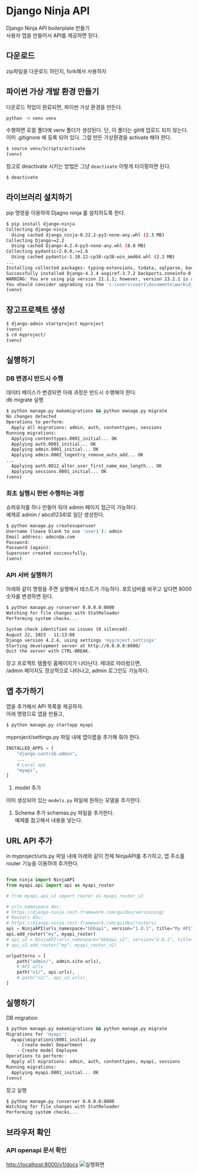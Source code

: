 # Django Ninja API

Django Ninja API boilerplate 만들기  
사용자 앱을 만들어서 API를 제공하면 된다.

## 다운로드

zip파일을 다운로드 하던지, fork해서 사용하자

## 파이썬 가상 개발 환경 만들기

다운로드 작업이 완료되면, 파이썬 가상 환경을 만든다.

```bash
python -m venv venv
```

수행하면 로컬 폴더에 venv 폴더가 생성된다. 단, 이 폴더는 git에 업로드 되지 않는다.  
이미 .gitignore 에 등록 되어 있다.
그럼 만든 가상환경을 activate 해야 한다.

```bash
$ source venv/Scripts/activate
(venv) 
```

참고로 deactivate 시키는 방법은 그냥 `deactivate` 이렇게 타이핑하면 된다.

```bash
$ deactivate
```


## 라이브러리 설치하기

pip 명령을 이용하여 Djagno ninja 를 설치하도록 한다.

```bash
$ pip install django-ninja
Collecting django-ninja
  Using cached django_ninja-0.22.2-py3-none-any.whl (2.3 MB)
Collecting Django>=2.2
  Using cached Django-4.2.4-py3-none-any.whl (8.0 MB)
Collecting pydantic<2.0.0,>=1.6
  Using cached pydantic-1.10.12-cp38-cp38-win_amd64.whl (2.2 MB)
...
Installing collected packages: typing-extensions, tzdata, sqlparse, backports.zoneinfo, asgiref, pydantic, Django, django-ninja
Successfully installed Django-4.2.4 asgiref-3.7.2 backports.zoneinfo-0.2.1 django-ninja-0.22.2 pydantic-1.10.12 sqlparse-0.4.4 typing-extensions-4.7.1 tzdata-2023.3
WARNING: You are using pip version 21.1.1; however, version 23.2.1 is available.
You should consider upgrading via the 'c:\users\user1\documents\work\djangoninjaapi_boilerplate_bjnhur\venv\scripts\python.exe -m pip install --upgrade pip' command.
(venv) 
```

## 장고프로젝트 생성

```bash
$ django-admin startproject myproject
(venv) 
$ cd myproject/
(venv) 
```

## 실행하기

### DB 변경시 반드시 수행

데이터 베이스가 변경되면 아래 과정은 반드시 수행해야 한다.  
db migrate 실행

```bash
$ python manage.py makemigrations && python manage.py migrate
No changes detected
Operations to perform:
  Apply all migrations: admin, auth, contenttypes, sessions
Running migrations:
  Applying contenttypes.0001_initial... OK
  Applying auth.0001_initial... OK
  Applying admin.0001_initial... OK
  Applying admin.0002_logentry_remove_auto_add... OK
...
  Applying auth.0012_alter_user_first_name_max_length... OK
  Applying sessions.0001_initial... OK
(venv) 
```

### 최초 실행시 한번 수행하는 과정

슈퍼유저를 하나 만들어 둬야 admin 페이지 접근이 가능하다.  
예제로 admin / abcd1234!로 일단 생성한다.

```bash
$ python manage.py createsuperuser
Username (leave blank to use 'user1'): admin
Email address: admin@a.com
Password: 
Password (again):
Superuser created successfully.
(venv) 
```


### API 서버 실행하기

아래와 같이 명령을 주면 실행해서 테스트가 가능하다. 포트넘버를 바꾸고 싶다면 8000 숫자를 변경하면 된다.

```bash
$ python manage.py runserver 0.0.0.0:8000
Watching for file changes with StatReloader
Performing system checks...

System check identified no issues (0 silenced).
August 22, 2023 - 11:13:08
Django version 4.2.4, using settings 'myproject.settings'
Starting development server at http://0.0.0.0:8000/
Quit the server with CTRL-BREAK.

```

장고 프로젝트 템플릿 홈페이지가 나타난다. 제대로 따라왔으면,  
/admin 페이지도 정상적으로 나타나고, admin 로그인도 가능하다.  

## 앱 추가하기

앱을 추가해서 API 목록을 제공하자.  
아래 명령으로 앱을 만들고,  

```bash
$ python manage.py startapp myapi
```

myproject/settings.py 파일 내에 앱이름을 추가해 줘야 한다.

```python
INSTALLED_APPS = [
    "django.contrib.admin",
    ...
    # Local app
    "myapi",
]
```

1. model 추가

이미 생성되어 있는 `models.py` 파일에 원하는 모델을 추가한다.

1. Schema 추가
schemas.py 파일을 추가한다.  
예제를 참고해서 내용을 넣는다.  

## URL API 추가

in myproject/urls.py 파일 내에 아래와 같이 전체 NinjaAPI를 추가하고, 앱 주소를 router 기능을 이용하여 추가한다.

```python

from ninja import NinjaAPI
from myapi.api import api as myapi_router

# from myapi.api_v2 import router as myapi_router_v2

# urls_namespace doc:
# https://django-ninja.rest-framework.com/guides/versioning/
# Routers doc:
# https://django-ninja.rest-framework.com/guides/routers/
api = NinjaAPI(urls_namespace="bbbapi", version="1.0.1", title="My API")
api.add_router("my", myapi_router)
# api_v2 = NinjaAPI(urls_namespace="bbbapi_v2", version="2.0.1", title="My API")
# api_v2.add_router("my", myapi_router_v2)

urlpatterns = [
    path("admin/", admin.site.urls),
    # API urls
    path("v1/", api.urls),
    # path("v2/", api_v2.urls),
]

```

## 실행하기

DB migration

```bash
$ python manage.py makemigrations && python manage.py migrate
Migrations for 'myapi':
  myapi\migrations\0001_initial.py
    - Create model Department
    - Create model Employee
Operations to perform:
  Apply all migrations: admin, auth, contenttypes, myapi, sessions
Running migrations:
  Applying myapi.0001_initial... OK
(venv) 

```

장고 실행

```bash
$ python manage.py runserver 0.0.0.0:8000
Watching for file changes with StatReloader
Performing system checks...
```

## 브라우저 확인

### API openapi 문서 확인

<http://localhost:8000/v1/docs>
![실행화면](image-1.png)
